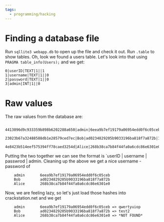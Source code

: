 ```yaml
---
tags:
  - programming/hacking
---
```

# Finding a database file

Run `sqllite3 webapp.db` to open up the file and check it out. Run `.table` to show tables. Oh, look we found a users
table. Let's look into that using `PRAGMA table_info(Users);` and we get:

```
0|userID|TEXT|1||1
1|username|TEXT|1||0
2|password|TEXT|1||0
3|admin|INT|1||0
````

# Raw values

The raw values from the database are:
```
    4413096d9c933359b898b6202288a650|admin|6eea9b7ef19179a06954edd0f6c05ceb|1
    23023b67a32488588db1e28579ced7ec|Bob|ad0234829205b9033196ba818f7a872b|1
    4e8423b514eef575394ff78caed3254d|Alice|268b38ca7b84f44fa0a6cdc86e6301e0|0
```

Putting the two together we can see the format is `userID | username | passwrod | admin. Cleaning up the above we get a
nice username - password  of 

```
    admin       6eea9b7ef19179a06954edd0f6c05ceb
    Bob         ad0234829205b9033196ba818f7a872b
    Alice       268b38ca7b84f44fa0a6cdc86e6301e0
```


Now, we are feeling lazy, so let's just load those hashes into crackstation.net and we get 
```
    admin       6eea9b7ef19179a06954edd0f6c05ceb => qwertyuiop
    Bob         ad0234829205b9033196ba818f7a872b => test2
    Alice       268b38ca7b84f44fa0a6cdc86e6301e0 => *NOT FOUND*
```
